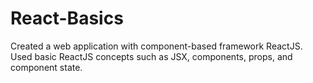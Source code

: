 # React-Basics
Created a web application with component-based framework ReactJS. Used basic ReactJS concepts such as JSX, components, props, and component state.
